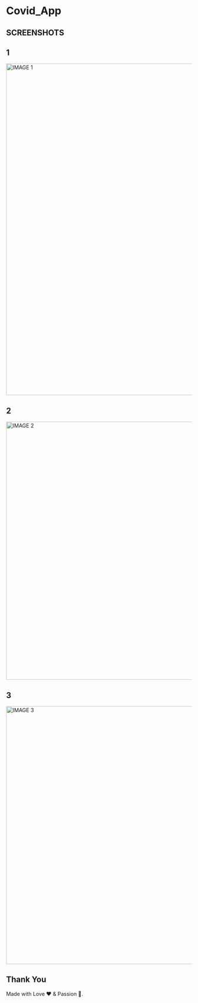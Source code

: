 # Covid_App
## SCREENSHOTS
  ## 1
  <img src="SCREENSHOTS/image1.jpg" width="900"   title="IMAGE 1">
  
  
  
  
   ## 2
  <img src="ScreenShots/img2.jpg" width="700" title="IMAGE 2">
  
  
  
  
  
   ## 3
  <img src="ScreenShots/img3.jpg" width="700"  title="IMAGE 3">


## **Thank You**
Made with Love ❤️️  &  Passion 🙏.

